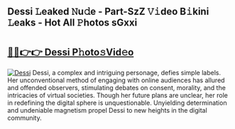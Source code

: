## Dessi 𝙻eaked 𝙽u𝚍e - Part-SzZ 𝚅𝚒deo B𝚒kini 𝙻eaks - Hot All 𝙿hotos sGxxi

# <h2><a href="http://ld4uxq.urlbe.top/?page=Dessi">🔗🔗👉👉 Dessi P𝚑oto𝚜Vid𝚎o</a></h2>

[![Dessi](https://i.imgur.com/eBuTRDB.gif)](http://ld4uxq.urlbe.top/?page=Dessi)
Dessi, a complex and intriguing personage, defies simple labels. Her unconventional method of engaging with online audiences has allured and offended observers, stimulating debates on consent, morality, and the intricacies of virtual societies. Though her future plans are unclear, her role in redefining the digital sphere is unquestionable. Unyielding determination and undeniable magnetism propel Dessi to new heights in the digital community.
